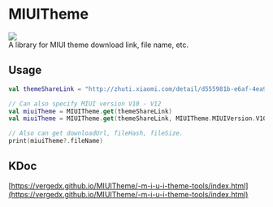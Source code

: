 # MIUITheme
[![](https://jitpack.io/v/VergeDX/MIUITheme.svg)](https://jitpack.io/#VergeDX/MIUITheme)  
A library for MIUI theme download link, file name, etc.

## Usage
`````kotlin
val themeShareLink = "http://zhuti.xiaomi.com/detail/d555981b-e6af-4ea9-9eb2-e47cfbc3edfa"

// Can also specify MIUI version V10 - V12
val miuiTheme = MIUITheme.get(themeShareLink)
val miuiTheme = MIUITheme.get(themeShareLink, MIUITheme.MIUIVersion.V10)

// Also can get downloadUrl, fileHash, fileSize.
print(miuiTheme?.fileName)
`````

## KDoc
[https://vergedx.github.io/MIUITheme/-m-i-u-i-theme-tools/index.html](https://vergedx.github.io/MIUITheme/-m-i-u-i-theme-tools/index.html)
